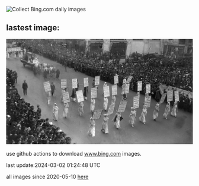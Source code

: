 ![Collect Bing.com daily images](https://github.com/counter2015/bing-daily-images/workflows/Collect%20Bing.com%20daily%20images/badge.svg)
## lastest image:
![](images/SuffrageParade.jpg)

use github actions to download www.bing.com images.

last update:2024-03-02 01:24:48 UTC

all images since 2020-05-10 [here](https://github.com/counter2015/bing-daily-images/tree/master/images) 
